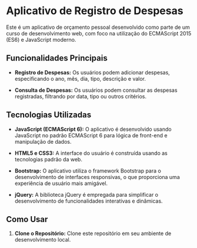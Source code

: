 # Aplicativo de Registro de Despesas

Este é um aplicativo de orçamento pessoal desenvolvido como parte de um curso de desenvolvimento web, com foco na utilização do ECMAScript 2015 (ES6) e JavaScript moderno.

## Funcionalidades Principais

- **Registro de Despesas:** Os usuários podem adicionar despesas, especificando o ano, mês, dia, tipo, descrição e valor.

- **Consulta de Despesas:** Os usuários podem consultar as despesas registradas, filtrando por data, tipo ou outros critérios.

## Tecnologias Utilizadas

- **JavaScript (ECMAScript 6):** O aplicativo é desenvolvido usando JavaScript no padrão ECMAScript 6 para lógica de front-end e manipulação de dados.

- **HTML5 e CSS3:** A interface do usuário é construída usando as tecnologias padrão da web.

- **Bootstrap:** O aplicativo utiliza o framework Bootstrap para o desenvolvimento de interfaces responsivas, o que proporciona uma experiência de usuário mais amigável.

- **jQuery:** A biblioteca jQuery é empregada para simplificar o desenvolvimento de funcionalidades interativas e dinâmicas.

## Como Usar

1. **Clone o Repositório:** Clone este repositório em seu ambiente de desenvolvimento local.

